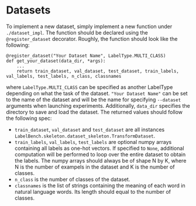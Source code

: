 # Datasets
To implement a new dataset, simply implement a new function under `./dataset_impl`.
The function should be declared using the `@register_dataset` decorator. Roughly, the function should look
like the following:
```
@register_dataset("Your Dataset Name", LabelType.MULTI_CLASS)
def get_your_dataset(data_dir, *args):
    ...
    return train_dataset, val_dataset, test_dataset, train_labels, val_labels, test_labels, n_class, classnames
```
where `LabelType.MULTI_CLASS` can be specified as another LabelType depending on what the task of the dataset.
`"Your Dataset Name"` can be set to the name of the dataset and will be the name for specifying `--dataset` arguments
when launching experiments.
Additionally, `data_dir` specifies the directory to save and load the dataset. The returned values should follow the following spec:
- `train_dataset`, `val_dataset` and `test_dataset` are all instances `LabelBench.skeleton.dataset_skeleton.TransformDataset`.
- `train_labels`, `val_labels`, `test_labels` are optional numpy arrays containing all labels as one-hot vectors. If specified to `None`, additional computation will be performed to loop over the entire dataset to obtain the labels. The numpy arrays should always be of shape N by K, where N is the number of exampels in the dataset and K is the number of classes.
- `n_class` is the number of classes of the dataset.
- `classnames` is the list of strings containing the meaning of each word in natural language words. Its length should equal to the number of classes.
